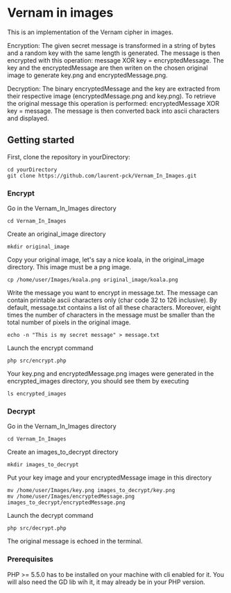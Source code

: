 # Vernam in images

This is an implementation of the Vernam cipher in images.

Encryption:
The given secret message is transformed in a string of bytes and a random key with the same length is generated. The message is then encrypted with this operation: message XOR key = encryptedMessage. The key and the encryptedMessage are then writen on the chosen original image to generate key.png and encryptedMessage.png.

Decryption:
The binary encryptedMessage and the key are extracted from their respective image (encryptedMessage.png and key.png). To retrieve the original message this operation is performed: encryptedMessage XOR key = message. The message is then converted back into ascii characters and displayed. 

## Getting started

First, clone the repository in yourDirectory:

```
cd yourDirectory
git clone https://github.com/laurent-pck/Vernam_In_Images.git
```

### Encrypt

Go in the Vernam_In_Images directory

```
cd Vernam_In_Images
```

Create an original_image directory

```
mkdir original_image
```

Copy your original image, let's say a nice koala, in the original_image directory. This image must be a png image.

```
cp /home/user/Images/koala.png original_image/koala.png
```

Write the message you want to encrypt in message.txt. The message can contain printable ascii characters only (char code 32 to 126 inclusive). By default, message.txt contains a list of all these characters. Moreover, eight times the number of characters in the message must be smaller than the total number of pixels in the original image.

```
echo -n "This is my secret message" > message.txt
```

Launch the encrypt command

```
php src/encrypt.php
```

Your key.png and encryptedMessage.png images were generated in the encrypted_images directory, you should see them by executing

```
ls encrypted_images
```

### Decrypt

Go in the Vernam_In_Images directory

```
cd Vernam_In_Images
```

Create an images_to_decrypt directory

```
mkdir images_to_decrypt
```

Put your key image and your encryptedMessage image in this directory

```
mv /home/user/Images/key.png images_to_decrypt/key.png
mv /home/user/Images/encryptedMessage.png images_to_decrypt/encryptedMessage.png
```

Launch the decrypt command

```
php src/decrypt.php
```

The original message is echoed in the terminal.

### Prerequisites

PHP >= 5.5.0 has to be installed on your machine with cli enabled for it. You will also need the GD lib wih it, it may already be in your PHP version.
